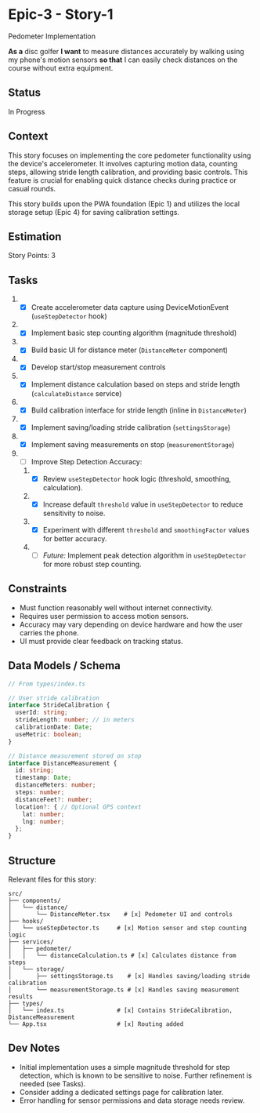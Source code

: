 # Epic-3 - Story-1

Pedometer Implementation

**As a** disc golfer
**I want** to measure distances accurately by walking using my phone's motion sensors
**so that** I can easily check distances on the course without extra equipment.

## Status

In Progress

## Context

This story focuses on implementing the core pedometer functionality using the device's accelerometer. It involves capturing motion data, counting steps, allowing stride length calibration, and providing basic controls. This feature is crucial for enabling quick distance checks during practice or casual rounds.

This story builds upon the PWA foundation (Epic 1) and utilizes the local storage setup (Epic 4) for saving calibration settings.

## Estimation

Story Points: 3

## Tasks

1.  - [x] Create accelerometer data capture using DeviceMotionEvent (`useStepDetector` hook)
2.  - [x] Implement basic step counting algorithm (magnitude threshold)
3.  - [x] Build basic UI for distance meter (`DistanceMeter` component)
4.  - [x] Develop start/stop measurement controls
5.  - [x] Implement distance calculation based on steps and stride length (`calculateDistance` service)
6.  - [x] Build calibration interface for stride length (inline in `DistanceMeter`)
7.  - [x] Implement saving/loading stride calibration (`settingsStorage`)
8.  - [x] Implement saving measurements on stop (`measurementStorage`)
9.  - [ ] Improve Step Detection Accuracy:
    1.  - [x] Review `useStepDetector` hook logic (threshold, smoothing, calculation).
    2.  - [x] Increase default `threshold` value in `useStepDetector` to reduce sensitivity to noise.
    3.  - [x] Experiment with different `threshold` and `smoothingFactor` values for better accuracy.
    4.  - [ ] *Future:* Implement peak detection algorithm in `useStepDetector` for more robust step counting.

## Constraints

- Must function reasonably well without internet connectivity.
- Requires user permission to access motion sensors.
- Accuracy may vary depending on device hardware and how the user carries the phone.
- UI must provide clear feedback on tracking status.

## Data Models / Schema

```typescript
// From types/index.ts

// User stride calibration
interface StrideCalibration {
  userId: string;
  strideLength: number; // in meters
  calibrationDate: Date;
  useMetric: boolean;
}

// Distance measurement stored on stop
interface DistanceMeasurement {
  id: string;
  timestamp: Date;
  distanceMeters: number;
  steps: number;
  distanceFeet?: number;
  location?: { // Optional GPS context
    lat: number;
    lng: number;
  };
}
```

## Structure

Relevant files for this story:

```
src/
├── components/
│   └── distance/
│       └── DistanceMeter.tsx    # [x] Pedometer UI and controls
├── hooks/
│   └── useStepDetector.ts     # [x] Motion sensor and step counting logic
├── services/
│   ├── pedometer/
│   │   └── distanceCalculation.ts # [x] Calculates distance from steps
│   └── storage/
│       ├── settingsStorage.ts    # [x] Handles saving/loading stride calibration
│       └── measurementStorage.ts # [x] Handles saving measurement results
├── types/
│   └── index.ts               # [x] Contains StrideCalibration, DistanceMeasurement
└── App.tsx                    # [x] Routing added
```

## Dev Notes

- Initial implementation uses a simple magnitude threshold for step detection, which is known to be sensitive to noise. Further refinement is needed (see Tasks). 
- Consider adding a dedicated settings page for calibration later.
- Error handling for sensor permissions and data storage needs review. 